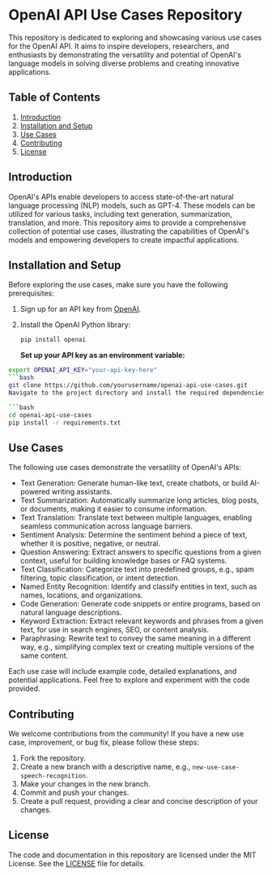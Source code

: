 # OpenAI API Use Cases Repository

This repository is dedicated to exploring and showcasing various use cases for the OpenAI API. It aims to inspire developers, researchers, and enthusiasts by demonstrating the versatility and potential of OpenAI's language models in solving diverse problems and creating innovative applications.

## Table of Contents

1. [Introduction](#introduction)
2. [Installation and Setup](#installation-and-setup)
3. [Use Cases](#use-cases)
4. [Contributing](#contributing)
5. [License](#license)

## Introduction

OpenAI's APIs enable developers to access state-of-the-art natural language processing (NLP) models, such as GPT-4. These models can be utilized for various tasks, including text generation, summarization, translation, and more. This repository aims to provide a comprehensive collection of potential use cases, illustrating the capabilities of OpenAI's models and empowering developers to create impactful applications.

## Installation and Setup

Before exploring the use cases, make sure you have the following prerequisites:

1. Sign up for an API key from [OpenAI](https://beta.openai.com/signup/).
2. Install the OpenAI Python library:

   ```bash
   pip install openai
   ```

   **Set up your API key as an environment variable:**

````bash
export OPENAI_API_KEY="your-api-key-here"
```bash
git clone https://github.com/yourusername/openai-api-use-cases.git
Navigate to the project directory and install the required dependencies:

```bash
cd openai-api-use-cases
pip install -r requirements.txt

````

## Use Cases

The following use cases demonstrate the versatility of OpenAI's APIs:

- Text Generation: Generate human-like text, create chatbots, or build AI-powered writing assistants.
- Text Summarization: Automatically summarize long articles, blog posts, or documents, making it easier to consume information.
- Text Translation: Translate text between multiple languages, enabling seamless communication across language barriers.
- Sentiment Analysis: Determine the sentiment behind a piece of text, whether it is positive, negative, or neutral.
- Question Answering: Extract answers to specific questions from a given context, useful for building knowledge bases or FAQ systems.
- Text Classification: Categorize text into predefined groups, e.g., spam filtering, topic classification, or intent detection.
- Named Entity Recognition: Identify and classify entities in text, such as names, locations, and organizations.
- Code Generation: Generate code snippets or entire programs, based on natural language descriptions.
- Keyword Extraction: Extract relevant keywords and phrases from a given text, for use in search engines, SEO, or content analysis.
- Paraphrasing: Rewrite text to convey the same meaning in a different way, e.g., simplifying complex text or creating multiple versions of the same content.

Each use case will include example code, detailed explanations, and potential applications. Feel free to explore and experiment with the code provided.

## Contributing

We welcome contributions from the community! If you have a new use case, improvement, or bug fix, please follow these steps:

1. Fork the repository.
2. Create a new branch with a descriptive name, e.g., `new-use-case-speech-recognition`.
3. Make your changes in the new branch.
4. Commit and push your changes.
5. Create a pull request, providing a clear and concise description of your changes.

## License

The code and documentation in this repository are licensed under the MIT License. See the [LICENSE](https://github.com/yourusername/openai-api-use-cases/blob/main/LICENSE) file for details.
